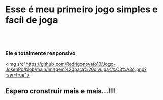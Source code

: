 <h1> Esse é meu primeiro jogo simples e facíl de joga</h1>
<br>
<br>
<h3>Ele e totalmente responsivo</h3>

<img src"https://github.com/Rodrigonovato10/Jogo-JokenPo/blob/main/imagem%20para%20divulgac%C3%A3o.png?raw=true">





<h2> Espero cronstruir mais e mais...!!!</h2>
<br>
